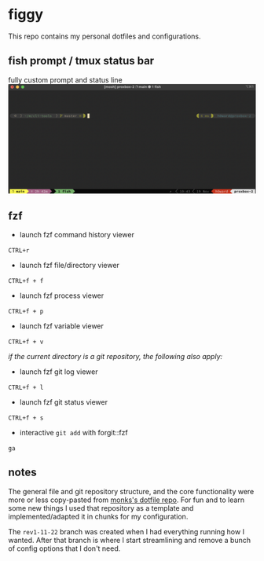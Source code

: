 # figgy

This repo contains my personal dotfiles and configurations.

## fish prompt / tmux status bar

fully custom prompt and status line
![](.config/figgy-img/prompt-and-status-bar.png)

## fzf

- launch fzf command history viewer

`CTRL+r`

- launch fzf file/directory viewer

`CTRL+f + f`

- launch fzf process viewer

`CTRL+f + p`

- launch fzf variable viewer

`CTRL+f + v`

_if the current directory is a git repository, the following also apply:_

- launch fzf git log viewer

`CTRL+f + l`

- launch fzf git status viewer

`CTRL+f + s`

- interactive `git add` with forgit::fzf

`ga`

## notes

The general file and git repository structure, and the core functionality were more or less copy-pasted from [monks's dotfile repo](https://github.com/amonks/setup). For fun and to learn some new things I used that repository as a template and implemented/adapted it in chunks for my configuration.

The `rev1-11-22` branch was created when I had everything running how I wanted. After that branch is where I start streamlining and remove a bunch of config options that I don't need.